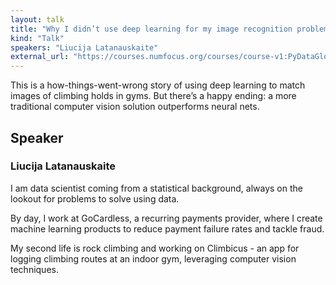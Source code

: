 ```yaml
---
layout: talk
title: "Why I didn’t use deep learning for my image recognition problem"
kind: "Talk"
speakers: "Liucija Latanauskaite"
external_url: "https://courses.numfocus.org/courses/course-v1:PyDataGlobal+PDG20-talks+2020/jump_to/block-v1:PyDataGlobal+PDG20-talks+2020+type@vertical+block@f5b4dbb7adde4565bd30bc6a5eb5de8d"
---
```


This is a how-things-went-wrong story of using deep learning to match images of climbing holds in gyms. But there’s a happy ending: a more traditional computer vision solution outperforms neural nets.

## Speaker

### Liucija Latanauskaite

I am data scientist coming from a statistical background, always on the lookout for problems to solve using data. 

By day, I work at GoCardless, a recurring payments provider, where I create machine learning products to reduce payment failure rates and tackle fraud. 

My second life is rock climbing and working on Climbicus - an app for logging climbing routes at an indoor gym, leveraging computer vision techniques.
